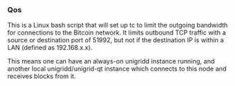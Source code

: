 ### Qos ###

This is a Linux bash script that will set up tc to limit the outgoing bandwidth for connections to the Bitcoin network. It limits outbound TCP traffic with a source or destination port of 51992, but not if the destination IP is within a LAN (defined as 192.168.x.x).

This means one can have an always-on unigridd instance running, and another local unigridd/unigrid-qt instance which connects to this node and receives blocks from it.
